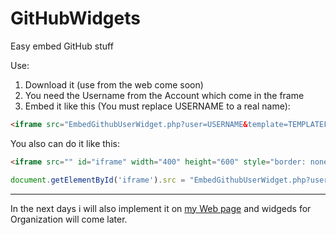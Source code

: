 # GitHubWidgets
Easy embed GitHub stuff

Use:
  1. Download it (use from the web come soon)
  2. You need the Username from the Account which come in the frame
  3. Embed it like this (You must replace USERNAME to a real name):

```HTML
<iframe src="EmbedGithubUserWidget.php?user=USERNAME&template=TEMPLATEFILE" id="iframe" width="400" height="600" style="border: none;">
```

You also can do it like this:

```HTML
<iframe src="" id="iframe" width="400" height="600" style="border: none;">
```
```JavaScript
document.getElementById('iframe').src = "EmbedGithubUserWidget.php?user=USERNAME&template=TEMPLATEFILE";
```
---
In the next days i will also implement it on [my Web page](https://www.tallerik.de) and widgeds for Organization will come later.
